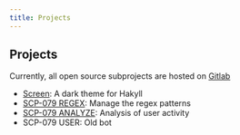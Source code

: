 ```yaml
---
title: Projects
---
```


## Projects

Currently, all open source subprojects are hosted on 
<a href="https://gitlab.com/scp-079" target="_blank">Gitlab</a>

- <a href="https://gitlab.com/scp-079/scp-079.gitlab.io" target="_blank">Screen</a>: 
A dark theme for Hakyll
- <a href="https://gitlab.com/scp-079/scp-079-regex" target="_blank">SCP-079 REGEX</a>: 
Manage the regex patterns
- <a href="https://gitlab.com/scp-079/scp-079-analyze" target="_blank">SCP-079 ANALYZE</a>: 
Analysis of user activity
- <a class="no" target="_blank">SCP-079 USER</a>: 
Old bot

<audio id="audio" src="/audio/pages/projects.ogg" autoplay></audio>
<audio id="no_button" src="/audio/button/no.ogg"/>
<audio id="no_click" src="/audio/button/no_click.ogg"/>
